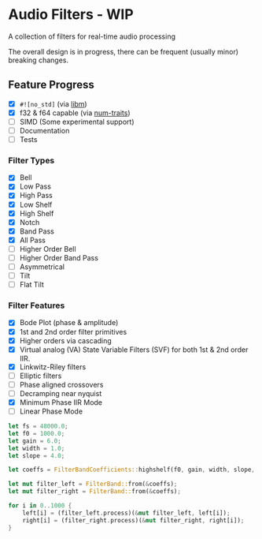 # Audio Filters - WIP
A collection of filters for real-time audio processing

The overall design is in progress, there can be frequent (usually minor) breaking changes.

## Feature Progress
    
- [x] `#![no_std]` (via [libm](https://github.com/rust-lang/libm))
- [x] f32 & f64 capable (via [num-traits](https://github.com/rust-num/num-traits))
- [ ] SIMD (Some experimental support)
- [ ] Documentation
- [ ] Tests

### Filter Types

- [x] Bell
- [x] Low Pass
- [x] High Pass
- [x] Low Shelf
- [x] High Shelf
- [x] Notch
- [x] Band Pass
- [x] All Pass
- [ ] Higher Order Bell
- [ ] Higher Order Band Pass
- [ ] Asymmetrical
- [ ] Tilt
- [ ] Flat Tilt

### Filter Features

- [x] Bode Plot (phase & amplitude)
- [x] 1st and 2nd order filter primitives
- [x] Higher orders via cascading
- [x] Virtual analog (VA) State Variable Filters (SVF) for both 1st & 2nd order IIR.
- [x] Linkwitz-Riley filters
- [ ] Elliptic filters
- [ ] Phase aligned crossovers
- [ ] Decramping near nyquist
- [x] Minimum Phase IIR Mode
- [ ] Linear Phase Mode

```rust
let fs = 48000.0;
let f0 = 1000.0;
let gain = 6.0;
let width = 1.0;
let slope = 4.0;

let coeffs = FilterBandCoefficients::highshelf(f0, gain, width, slope, fs);

let mut filter_left = FilterBand::from(&coeffs);
let mut filter_right = FilterBand::from(&coeffs);

for i in 0..1000 {
    left[i] = (filter_left.process)(&mut filter_left, left[i]);
    right[i] = (filter_right.process)(&mut filter_right, right[i]);
}
```


